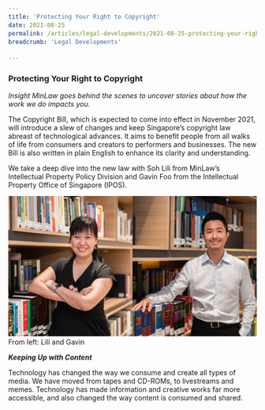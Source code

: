 ```yaml
---
title: 'Protecting Your Right to Copyright'
date: 2021-08-25
permalink: /articles/legal-developments/2021-08-25-protecting-your-right-to-copyright.md
breadcrumb: 'Legal Developments'

---
```



### **Protecting Your Right to Copyright**

<i>Insight MinLaw goes behind the scenes to uncover stories about how the work we do impacts you.</i>
<br>

The Copyright Bill, which is expected to come into effect in November 2021, will introduce a slew of changes and keep Singapore’s copyright law abreast of technological advances. It aims to benefit people from all walks of life from consumers and creators to performers and businesses. The new Bill is also written in plain English to enhance its clarity and understanding. 

We take a deep dive into the new law with Soh Lili from MinLaw’s Intellectual Property Policy Division and Gavin Foo from the Intellectual Property Office of Singapore (IPOS).

<div class="image">
  <img src="/images/Copyright 1.png/" title="From left: Lili and Gavin" alt="From left: Lili and Gavin">From left: Lili and Gavin
</div>

<b><i>Keeping Up with Content</i></b>

Technology has changed the way we consume and create all types of media. We have moved from tapes and CD-ROMs, to livestreams and memes. Technology has made information and creative works far more accessible, and also changed the way content is consumed and shared.
